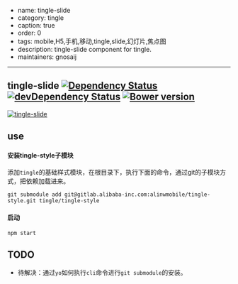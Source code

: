 - name: tingle-slide
- category: tingle
- caption: true
- order: 0
- tags: mobile,H5,手机,移动,tingle,slide,幻灯片,焦点图
- description: tingle-slide component for tingle.
- maintainers: gnosaij

---

## tingle-slide [![Dependency Status](http://img.shields.io/david/tinglejs/tingle-slide.svg?style=flat-square)](https://david-dm.org/tinglejs/tingle-slide) [![devDependency Status](http://img.shields.io/david/dev/tinglejs/tingle-slide.svg?style=flat-square)](https://david-dm.org/tinglejs/tingle-slide#info=devDependencies) [![Bower version](https://badge.fury.io/bo/tingle-slide.svg)](http://badge.fury.io/bo/tingle-slide)

[![tingle-slide](https://nodei.co/npm/tingle-slide.png)](https://npmjs.org/package/tingle-slide)

## use

#### 安装tingle-style子模块

添加`tingle`的基础样式模块，在根目录下，执行下面的命令，通过git的子模块方式，把依赖加载进来。

```shell
git submodule add git@gitlab.alibaba-inc.com:alinwmobile/tingle-style.git tingle/tingle-style
```

#### 启动

```
npm start
```


## TODO

* 待解决：通过`yo`如何执行`cli`命令进行`git submodule`的安装。
